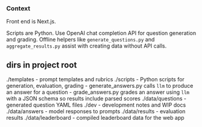 ### Context

Front end is Next.js.

Scripts are Python. Use OpenAI chat completion API for question generation and grading. Offline helpers like `generate_questions.py` and `aggregate_results.py` assist with creating data without API calls.

## dirs in project root

./templates - prompt templates and rubrics
./scripts - Python scripts for generation, evaluation, grading
    - generate_answers.py calls `llm` to produce an answer for a question
    - grade_answers.py grades an answer using `llm` with a JSON schema so results include parsed scores
./data/questions - generated question YAML files
./dev - development notes and WIP docs
./data/answers - model responses to prompts
./data/results - evaluation results
./data/leaderboard - compiled leaderboard data for the web app
